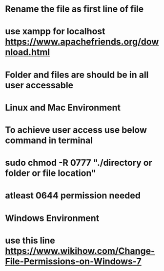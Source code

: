 # Rename the file as first line of file
# use xampp for localhost https://www.apachefriends.org/download.html
# Folder and files are should be in all user accessable

# Linux and Mac Environment
# To achieve user access use below command in terminal
# sudo chmod -R 0777 "./directory or folder or file location"
# atleast 0644 permission needed

# Windows Environment
# use this line https://www.wikihow.com/Change-File-Permissions-on-Windows-7
